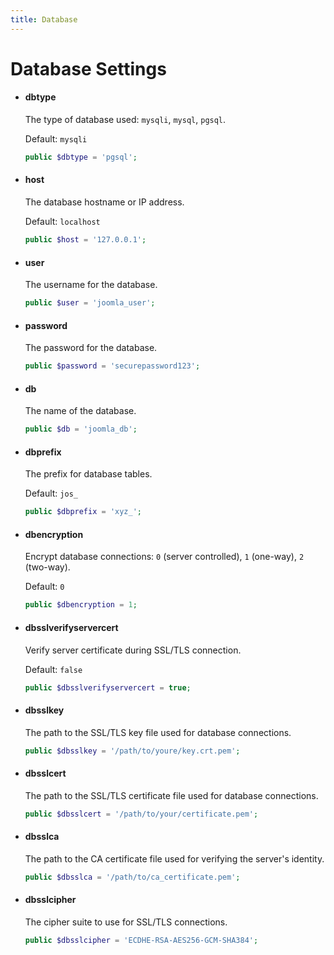 ```yaml
---
title: Database
---
```


Database Settings
=================

- #### dbtype

  The type of database used: `mysqli`, `mysql`, `pgsql`.

  Default: `mysqli`

  ```php
  public $dbtype = 'pgsql';
  ```

- #### host

  The database hostname or IP address.

  Default: `localhost`

  ```php
  public $host = '127.0.0.1';
  ```

- #### user

  The username for the database.

  ```php
  public $user = 'joomla_user';
  ```

- #### password

  The password for the database.

  ```php
  public $password = 'securepassword123';
  ```

- #### db

  The name of the database.

  ```php
  public $db = 'joomla_db';
  ```

- #### dbprefix

  The prefix for database tables.

  Default: `jos_`

  ```php
  public $dbprefix = 'xyz_';
  ```

- #### dbencryption

  Encrypt database connections: `0` (server controlled), `1` (one-way), `2` (two-way).

  Default: `0`

  ```php
  public $dbencryption = 1;
  ```

- #### dbsslverifyservercert

  Verify server certificate during SSL/TLS connection.

  Default: `false`

  ```php
  public $dbsslverifyservercert = true;
  ```

- #### dbsslkey

  The path to the SSL/TLS key file used for database connections.

  ```php
  public $dbsslkey = '/path/to/youre/key.crt.pem';
  ```

- #### dbsslcert

  The path to the SSL/TLS certificate file used for database connections.

  ```php
  public $dbsslcert = '/path/to/your/certificate.pem';
  ```

- #### dbsslca

  The path to the CA certificate file used for verifying the server's identity.

  ```php
  public $dbsslca = '/path/to/ca_certificate.pem';
  ```

- #### dbsslcipher

  The cipher suite to use for SSL/TLS connections.

  ```php
  public $dbsslcipher = 'ECDHE-RSA-AES256-GCM-SHA384';
  ```
